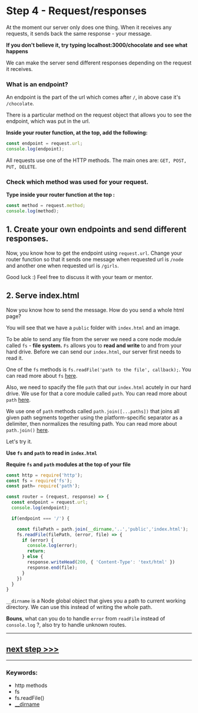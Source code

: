 # Step 4 - Request/responses

At the moment our server only does one thing. When it receives any requests, it sends back the same response - your message.

**If you don't believe it, try typing localhost:3000/chocolate and see what happens**

We can make the server send different responses depending on the request it receives.

### What is an endpoint?

An endpoint is the part of the url which comes after  `/`, in above case it's `/chocolate`.

There is a particular method on the request object that allows you to see the endpoint, which was put in the url.

**Inside your router function, at the top, add the following:**

```js
const endpoint = request.url;
console.log(endpoint);

```

All requests use one of the HTTP methods. The main ones are: `GET, POST, PUT, DELETE`.  


### Check which method was used for your request.

**Type inside your router function at the top :**

```js
const method = request.method;
console.log(method);

```

## 1. Create your own endpoints and send different responses.

Now, you know how to get the endpoint using `request.url`. Change your router function so that it sends one message when requested url is `/node` and another one when requested url is `/girls`.

Good luck :) Feel free to discuss it with your team or mentor.

## 2. Serve index.html

Now you know how to send the message. How do you send a whole html page?

You will see that we have a `public` folder with `index.html` and an image.

To be able to send any file from the server we need a core node module called `fs` - **file system.** 
`Fs` allows you to **read and write** to and from your hard drive. Before we can send our `index.html`, our server first needs to read it.

One of the `fs` methods is `fs.readFile('path to the file', callback);`. You can read more about `fs` [here](https://nodejs.org/dist/latest-v6.x/docs/api/fs.html#fs_fs_readfile_file_options_callback).

Also, we need to spacify the file `path` that our `index.html` acutely in our hard drive. We use for that a core module called `path`.  You can read more about `path` [here](https://nodejs.org/api/path.html).

We use one of `path` methods called `path.join([...paths])` that joins all given path segments together using the platform-specific separator as a delimiter, then normalizes the resulting path.  You can read more about `path.join()` [here](https://nodejs.org/api/path.html#path_path_join_paths).


Let's try it.

**Use `fs` and `path` to read in `index.html`**

**Require `fs` and `path` modules at the top of your file**

```js
const http = require('http');
const fs = require('fs');
const path= require('path');

const router = (request, response) => {
  const endpoint = request.url;
  console.log(endpoint);

  if(endpoint === '/') {

    const filePath = path.join(__dirname,'..','public','index.html');
    fs.readFile(filePath, (error, file) => {
      if (error) {
        console.log(error);
        return;
      } else {
        response.writeHead(200, { 'Content-Type': 'text/html' })
        response.end(file);
      }
    })
  } 
}
```


`__dirname` is a Node global object that gives you a path to current working directory. We can use this instead of writing the whole path. 

**Bouns**, what can you do to handle `error` from `readFile` instead of `console.log` ?, also try to handle unknown routes.

---

## [**next step >>>**](step05.md)

---
### Keywords:
- http methods
- fs
- fs.readFile()
- [__dirname](https://nodejs.org/docs/latest/api/globals.html#globals_dirname)
